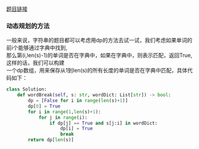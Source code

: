 [题目链接](https://leetcode-cn.com/problems/word-break/)
### 动态规划的方法
一般来说，字符串的题目都可以考虑用dp的方法去试一试，我们考虑如果单词的前i个能够通过字典中找到,  
那么第(i,len(s)-1)的单词是否在字典中，如果在字典中，则表示匹配，返回True,这样的话，我们可以构建  
一个dp数组，用来保存从1到len(s)的所有长度的单词是否在字典中匹配，具体代码如下：
```Python
class Solution:
    def wordBreak(self, s: str, wordDict: List[str]) -> bool:
        dp = [False for i in range(len(s)+1)]
        dp[0] = True
        for i in range(1,len(s)+1):
            for j in range(i):
                if dp[j] == True and s[j:i] in wordDict:
                    dp[i] = True
                    break
        return dp[len(s)]
```
